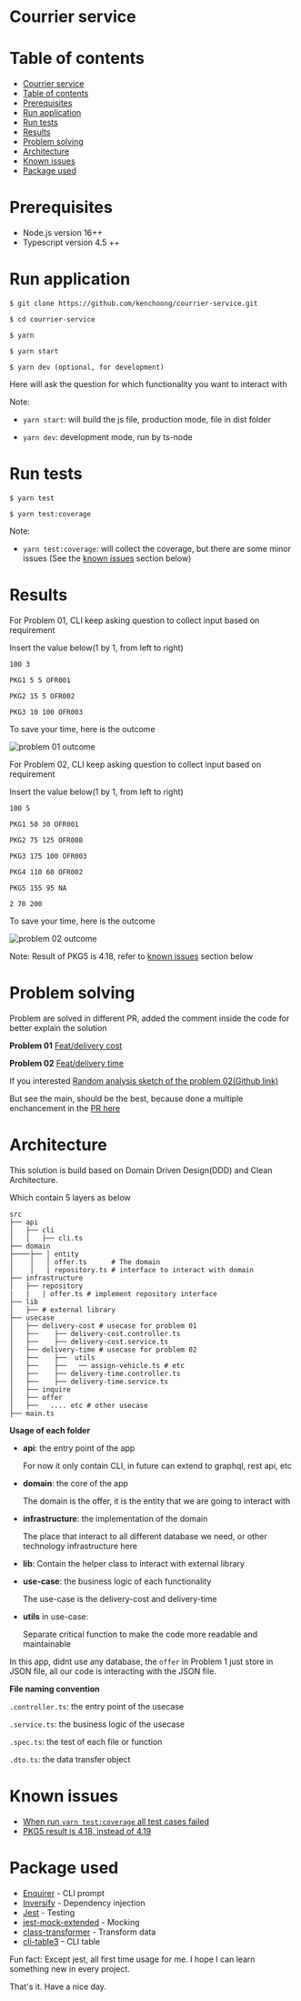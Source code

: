 # Courrier service

# Table of contents

- [Courrier service](#courrier-service)
- [Table of contents](#table-of-contents)
- [Prerequisites](#prerequisites)
- [Run application](#run-application)
- [Run tests](#run-tests)
- [Results](#results)
- [Problem solving](#problem-solving)
- [Architecture](#architecture)
- [Known issues](#known-issues)
- [Package used](#package-used)

# Prerequisites

- Node.js version 16++
- Typescript version 4.5 ++

# Run application

    $ git clone https://github.com/kenchoong/courrier-service.git

    $ cd courrier-service

    $ yarn

    $ yarn start

    $ yarn dev (optional, for development)

Here will ask the question for which functionality you want to interact with

Note:

- `yarn start`: will build the js file, production mode, file in dist folder

- `yarn dev`: development mode, run by ts-node

# Run tests

    $ yarn test

    $ yarn test:coverage

Note:

- `yarn test:coverage`: will collect the coverage, but there are some minor issues (See the [known issues](#known-issues) section below)

# Results

For Problem 01, CLI keep asking question to collect input based on requirement

Insert the value below(1 by 1, from left to right)

```
100 3

PKG1 5 5 OFR001

PKG2 15 5 OFR002

PKG3 10 100 OFR003
```

To save your time, here is the outcome

![problem 01 outcome](./result/delivery-cost-1.png)

For Problem 02, CLI keep asking question to collect input based on requirement

Insert the value below(1 by 1, from left to right)

```
100 5

PKG1 50 30 OFR001

PKG2 75 125 OFR008

PKG3 175 100 OFR003

PKG4 110 60 OFR002

PKG5 155 95 NA

2 70 200
```

To save your time, here is the outcome

![problem 02 outcome](./result/delivery-time.png)

Note: Result of PKG5 is 4.18, refer to [known issues](#known-issues) section below

# Problem solving

Problem are solved in different PR, added the comment inside the code for better explain the solution

**Problem 01**
[Feat/delivery cost](https://github.com/kenchoong/courrier-service/pull/1)

**Problem 02**
[Feat/delivery time](https://github.com/kenchoong/courrier-service/pull/3)

If you interested
[Random analysis sketch of the problem 02(Github link)](./result/sketch.png)

But see the main, should be the best, because done a multiple enchancement in the [PR here](https://github.com/kenchoong/courrier-service/pulls?q=is%3Apr+is%3Aclosed)

# Architecture

This solution is build based on Domain Driven Design(DDD) and Clean Architecture.

Which contain 5 layers as below

```
src
├── api
│   ├── cli
│   │   ├── cli.ts
├── domain
├────├── │ entity
│    │   │ offer.ts      # The domain
│    │   | repository.ts # interface to interact with domain
├── infrastructure
│   ├── repository
|   |   | offer.ts # implement repository interface
├── lib
│   ├── # external library 
├── usecase
│   ├── delivery-cost # usecase for problem 01
│   ├──    ├── delivery-cost.controller.ts
│   ├──    ├── delivery-cost.service.ts
│   ├── delivery-time # usecase for problem 02
│   ├──    ├──  utils
│   ├──    ├──   ── assign-vehicle.ts # etc
│   ├──    ├── delivery-time.controller.ts
│   ├──    ├── delivery-time.service.ts
│   ├── inquire
│   ├── offer
│   ├──   .... etc # other usecase
├── main.ts
```

**Usage of each folder**

- **api**: the entry point of the app

  For now it only contain CLI, in future can extend to graphql, rest api, etc

- **domain**: the core of the app

  The domain is the offer, it is the entity that we are going to interact with

- **infrastructure**: the implementation of the domain

  The place that interact to all different database we need, or other technology infrastructure here

- **lib**:
  Contain the helper class to interact with external library

- **use-case**: the business logic of each functionality

  The use-case is the delivery-cost and delivery-time

- **utils** in use-case:

  Separate critical function to make the code more readable and maintainable

In this app, didnt use any database, the `offer` in Problem 1 just store in JSON file, all our code is interacting with the JSON file.

**File naming convention**

`.controller.ts`: the entry point of the usecase

`.service.ts`: the business logic of the usecase

`.spec.ts`: the test of each file or function

`.dto.ts`: the data transfer object

# Known issues

- [When run `yarn test:coverage` all test cases failed](https://github.com/kenchoong/courrier-service/issues/7)
- [ PKG5 result is 4.18, instead of 4.19](https://github.com/kenchoong/courrier-service/issues/6)

# Package used

- [Enquirer](https://www.npmjs.com/package/enquirer) - CLI prompt
- [Inversify](https://inversify.io/) - Dependency injection
- [Jest](https://jestjs.io/) - Testing
- [jest-mock-extended](https://www.npmjs.com/package/jest-mock-extended) - Mocking
- [class-transformer](https://www.npmjs.com/package/class-transformer) - Transform data
- [cli-table3](https://www.npmjs.com/package/cli-table3) - CLI table

Fun fact: Except jest, all first time usage for me. I hope I can learn something new in every project.

That's it. Have a nice day.
